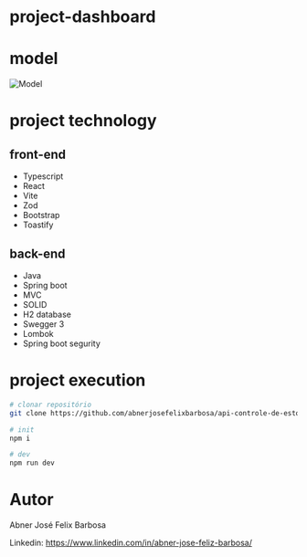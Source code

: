# project-dashboard 

# model

![Model](https://www.notion.so/Project-Dashboard-87295bb40fe544e99e358bf5e8c397ad?pvs=4#f5e7332e9b7846888bb6ecd34128b1b1)

# project technology

## front-end

- Typescript
- React
- Vite
- Zod
- Bootstrap
- Toastify

## back-end

- Java
- Spring boot
- MVC
- SOLID
- H2 database
- Swegger 3
- Lombok
- Spring boot segurity

# project execution

```bash
# clonar repositório
git clone https://github.com/abnerjosefelixbarbosa/api-controle-de-estoque.git

# init
npm i

# dev
npm run dev
```

# Autor

Abner José Felix Barbosa

Linkedin: https://www.linkedin.com/in/abner-jose-feliz-barbosa/
